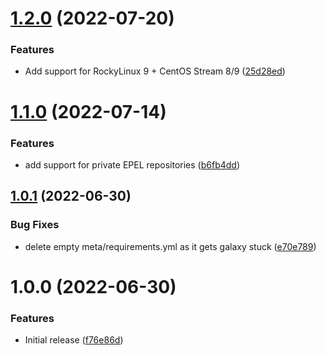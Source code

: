 # [1.2.0](https://github.com/de-it-krachten/ansible-role-epel/compare/v1.1.0...v1.2.0) (2022-07-20)


### Features

* Add support for RockyLinux 9 + CentOS Stream 8/9 ([25d28ed](https://github.com/de-it-krachten/ansible-role-epel/commit/25d28eda382382612b5110d060f9846f85f13774))

# [1.1.0](https://github.com/de-it-krachten/ansible-role-epel/compare/v1.0.1...v1.1.0) (2022-07-14)


### Features

* add support for private EPEL repositories ([b6fb4dd](https://github.com/de-it-krachten/ansible-role-epel/commit/b6fb4dd4c2517ce60ff6b9e56be0464e8190297a))

## [1.0.1](https://github.com/de-it-krachten/ansible-role-epel/compare/v1.0.0...v1.0.1) (2022-06-30)


### Bug Fixes

* delete empty meta/requirements.yml as it gets galaxy stuck ([e70e789](https://github.com/de-it-krachten/ansible-role-epel/commit/e70e789777be174ad7bfced2d5a29cddaae978c3))

# 1.0.0 (2022-06-30)


### Features

* Initial release ([f76e86d](https://github.com/de-it-krachten/ansible-role-epel/commit/f76e86db87f184f2a4701d23b7832e417385647d))
